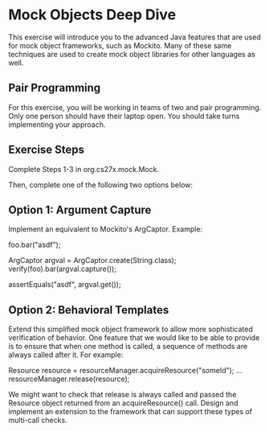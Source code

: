 Mock Objects Deep Dive
=======================

This exercise will introduce you to the advanced Java features that are used for mock
object frameworks, such as Mockito. Many of these same techniques are used to create
mock object libraries for other languages as well.


Pair Programming
------------------------

For this exercise, you will be working in teams of two and pair programming. Only one person
should have their laptop open. You should take turns implementing your approach.


Exercise Steps
--------------

Complete Steps 1-3 in org.cs27x.mock.Mock.

Then, complete one of the following two options below:


Option 1: Argument Capture
--------------------------

Implement an equivalent to Mockito's ArgCaptor. Example:

foo.bar("asdf");

ArgCaptor<String> argval = ArgCaptor.create(String.class);
verify(foo).bar(argval.capture());

assertEquals("asdf", argval.get());


Option 2: Behavioral Templates
----------------------------------
Extend this simplified mock object framework to allow more sophisticated verification of behavior. 
One feature that we would like to be able to provide is to ensure that when one method is called, 
a sequence of methods are always called after it. For example:

Resource resource = resourceManager.acquireResource("someId");
...
resourceManager.release(resource);

We might want to check that release is always called and passed the Resource object returned
from an acquireResource() call. Design and implement an extension to the framework that can
support these types of multi-call checks.



